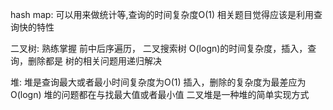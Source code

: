 hash map:
可以用来做统计等,查询的时间复杂度O(1)
相关题目觉得应该是利用查询快的特性

二叉树:
熟练掌握 前中后序遍历，
二叉搜索树 O(logn)的时间复杂度，插入，查询，删除都是
树的相关问题用递归解决

堆:
堆是查询最大或者最小时间复杂度为O(1)
插入，删除的复杂度为最差应为O(logn)
堆的问题都在与找最大值或者最小值
二叉堆是一种堆的简单实现方式

